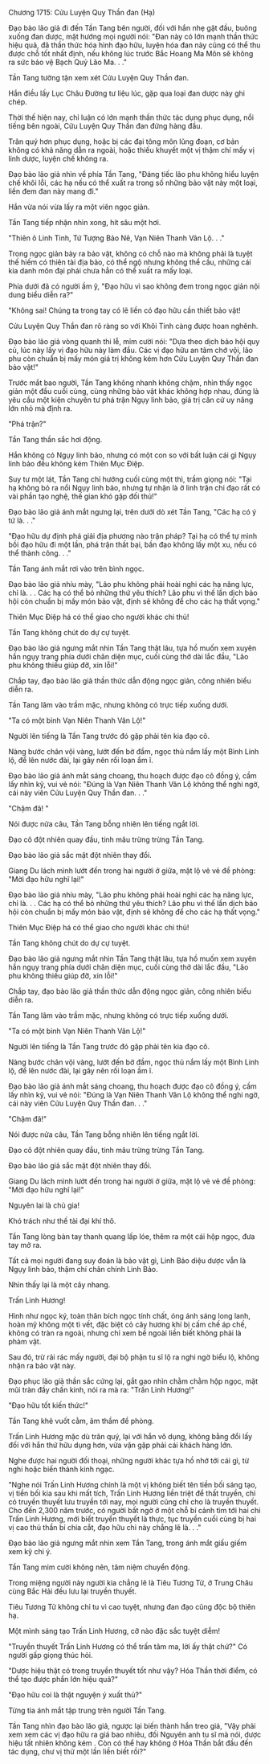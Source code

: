 




Chương 1715: Cửu Luyện Quy Thần đan (Hạ)


Đạo bào lão giả đi đến Tần Tang bên người, đối với hắn nhẹ gật đầu, buông xuống đan dược, mặt hướng mọi người nói: "Đan này có lớn mạnh thần thức hiệu quả, đã thần thức hóa hình đạo hữu, luyện hóa đan này cũng có thể thu được chỗ tốt nhất định, nếu không lúc trước Bắc Hoang Ma Môn sẽ không ra sức bảo vệ Bạch Quỷ Lão Ma. . ."

Tần Tang tường tận xem xét Cửu Luyện Quy Thần đan.

Hắn điều lấy Lục Châu Đường tư liệu lúc, gặp qua loại đan dược này ghi chép.

Thời thế hiện nay, chỉ luận có lớn mạnh thần thức tác dụng phục dụng, nổi tiếng bên ngoài, Cửu Luyện Quy Thần đan đứng hàng đầu.

Trân quý hơn phục dụng, hoặc bị các đại tông môn lũng đoạn, cơ bản không có khả năng dẫn ra ngoài, hoặc thiếu khuyết một vị thậm chí mấy vị linh dược, luyện chế không ra.

Đạo bào lão giả nhìn về phía Tần Tang, "Đáng tiếc lão phu không hiểu luyện chế khôi lỗi, các hạ nếu có thể xuất ra trong số những bảo vật này một loại, liền đem đan này mang đi."

Hắn vừa nói vừa lấy ra một viên ngọc giản.

Tần Tang tiếp nhận nhìn xong, hít sâu một hơi.

"Thiên ô Linh Tinh, Tứ Tượng Bảo Nê, Vạn Niên Thanh Vân Lộ. . ."

Trong ngọc giản bày ra bảo vật, không có chỗ nào mà không phải là tuyệt thế hiếm có thiên tài địa bảo, có thể ngộ nhưng không thể cầu, những cái kia danh môn đại phái chưa hẳn có thể xuất ra mấy loại.

Phía dưới đã có người ầm ỹ, "Đạo hữu vì sao không đem trong ngọc giản nội dung biểu diễn ra?"

"Không sai! Chúng ta trong tay có lẽ liền có đạo hữu cần thiết bảo vật!

Cửu Luyện Quy Thần đan rõ ràng so với Khôi Tinh càng được hoan nghênh.

Đạo bào lão giả vòng quanh thi lễ, mỉm cười nói: "Dựa theo dịch bảo hội quy củ, lúc này lấy vị đạo hữu này làm đầu. Các vị đạo hữu an tâm chớ vội, lão phu còn chuẩn bị mấy món giá trị không kém hơn Cửu Luyện Quy Thần đan bảo vật!"

Trước mắt bao người, Tần Tang không nhanh không chậm, nhìn thấy ngọc giản một đầu cuối cùng, cùng những bảo vật khác không hợp nhau, đúng là yêu cầu một kiện chuyên tư phá trận Ngụy linh bảo, giá trị căn cứ uy năng lớn nhỏ mà định ra.

"Phá trận?"

Tần Tang thần sắc hơi động.

Hắn không có Ngụy linh bảo, nhưng có một con so với bất luận cái gì Ngụy linh bảo đều không kém Thiên Mục Điệp.

Suy tư một lát, Tần Tang chỉ hướng cuối cùng một thì, trầm giọng nói: "Tại hạ không bỏ ra nổi Ngụy linh bảo, nhưng tự nhận là ở linh trận chi đạo rất có vài phần tạo nghệ, thế gian khó gặp đối thủ!"

Đạo bào lão giả ánh mắt ngưng lại, trên dưới dò xét Tần Tang, "Các hạ có ý tứ là. . ."

"Đạo hữu dự định phá giải địa phương nào trận pháp? Tại hạ có thể tự mình bồi đạo hữu đi một lần, phá trận thất bại, bần đạo không lấy một xu, nếu có thể thành công. . ."

Tần Tang ánh mắt rơi vào trên bình ngọc.

Đạo bào lão giả nhíu mày, "Lão phu không phải hoài nghi các hạ năng lực, chỉ là. . . Các hạ có thể bỏ những thứ yêu thích? Lão phu vì thế lần dịch bảo hội còn chuẩn bị mấy món bảo vật, định sẽ không để cho các hạ thất vọng."

Thiên Mục Điệp há có thể giao cho người khác chi thủ!

Tần Tang không chút do dự cự tuyệt.

Đạo bào lão giả ngưng mắt nhìn Tần Tang thật lâu, tựa hồ muốn xem xuyên hắn ngụy trang phía dưới chân diện mục, cuối cùng thở dài lắc đầu, "Lão phu không thiếu giúp đỡ, xin lỗi!"

Chắp tay, đạo bào lão giả thần thức dẫn động ngọc giản, công nhiên biểu diễn ra.

Tần Tang lâm vào trầm mặc, nhưng không có trực tiếp xuống dưới.

"Ta có một bình Vạn Niên Thanh Vân Lộ!"

Người lên tiếng là Tần Tang trước đó gặp phải tên kia đạo cô.

Nàng bước chân vội vàng, lướt đến bờ đầm, ngọc thủ nắm lấy một Bình Linh lộ, để lên nước đài, lại gây nên rối loạn ầm ĩ.

Đạo bào lão giả ánh mắt sáng choang, thu hoạch được đạo cô đồng ý, cầm lấy nhìn kỹ, vui vẻ nói: "Đúng là Vạn Niên Thanh Vân Lộ không thể nghi ngờ, cái này viên Cửu Luyện Quy Thần đan. . ."

"Chậm đã! "

Nói được nửa câu, Tần Tang bỗng nhiên lên tiếng ngắt lời.

Đạo cô đột nhiên quay đầu, tinh mâu trừng trừng Tần Tang.

Đạo bào lão giả sắc mặt đột nhiên thay đổi.

Giang Du lách mình lướt đến trong hai người ở giữa, mặt lộ vẻ vẻ đề phòng: "Mời đạo hữu nghĩ lại!"

Đạo bào lão giả nhíu mày, "Lão phu không phải hoài nghi các hạ năng lực, chỉ là. . . Các hạ có thể bỏ những thứ yêu thích? Lão phu vì thế lần dịch bảo hội còn chuẩn bị mấy món bảo vật, định sẽ không để cho các hạ thất vọng."

Thiên Mục Điệp há có thể giao cho người khác chi thủ!

Tần Tang không chút do dự cự tuyệt.

Đạo bào lão giả ngưng mắt nhìn Tần Tang thật lâu, tựa hồ muốn xem xuyên hắn ngụy trang phía dưới chân diện mục, cuối cùng thở dài lắc đầu, "Lão phu không thiếu giúp đỡ, xin lỗi!"

Chắp tay, đạo bào lão giả thần thức dẫn động ngọc giản, công nhiên biểu diễn ra.

Tần Tang lâm vào trầm mặc, nhưng không có trực tiếp xuống dưới.

"Ta có một bình Vạn Niên Thanh Vân Lộ!"

Người lên tiếng là Tần Tang trước đó gặp phải tên kia đạo cô.

Nàng bước chân vội vàng, lướt đến bờ đầm, ngọc thủ nắm lấy một Bình Linh lộ, để lên nước đài, lại gây nên rối loạn ầm ĩ.

Đạo bào lão giả ánh mắt sáng choang, thu hoạch được đạo cô đồng ý, cầm lấy nhìn kỹ, vui vẻ nói: "Đúng là Vạn Niên Thanh Vân Lộ không thể nghi ngờ, cái này viên Cửu Luyện Quy Thần đan. . ."

"Chậm đã!"

Nói được nửa câu, Tần Tang bỗng nhiên lên tiếng ngắt lời.

Đạo cô đột nhiên quay đầu, tinh mâu trừng trừng Tần Tang.

Đạo bào lão giả sắc mặt đột nhiên thay đổi.

Giang Du lách mình lướt đến trong hai người ở giữa, mặt lộ vẻ vẻ đề phòng: "Mời đạo hữu nghĩ lại!"

Nguyên lai là chủ gia!

Khó trách như thế tài đại khí thô.

Tần Tang lòng bàn tay thanh quang lấp lóe, thêm ra một cái hộp ngọc, đưa tay mở ra.

Tất cả mọi người đang suy đoán là bảo vật gì, Linh Bảo diệu dược vẫn là Ngụy linh bảo, thậm chí chân chính Linh Bảo.

Nhìn thấy lại là một cây nhang.

Trấn Linh Hương!

Hình như ngọc ký, toàn thân bích ngọc tính chất, óng ánh sáng long lanh, hoàn mỹ không một tì vết, đặc biệt cỏ cây hương khí bị cấm chế áp chế, không có tràn ra ngoài, nhưng chỉ xem bề ngoài liền biết không phải là phàm vật.

Sau đó, trừ rải rác mấy người, đại bộ phận tu sĩ lộ ra nghi ngờ biểu lộ, không nhận ra bảo vật này.

Đạo phục lão giả thần sắc cứng lại, gắt gao nhìn chằm chằm hộp ngọc, mặt mũi tràn đầy chấn kinh, nói ra mà ra: "Trấn Linh Hương!"

"Đạo hữu tốt kiến thức!"

Tần Tang khẽ vuốt cằm, âm thầm đề phòng.

Trấn Linh Hương mặc dù trân quý, lại với hắn vô dụng, không bằng đổi lấy đối với hắn thứ hữu dụng hơn, vừa vặn gặp phải cái khách hàng lớn.

Nghe được hai người đối thoại, những người khác tựa hồ nhớ tới cái gì, từ nghi hoặc biến thành kinh ngạc.

"Nghe nói Trấn Linh Hương chính là một vị không biết tên tiền bối sáng tạo, vị tiền bối kia sau khi mất tích, Trấn Linh Hương liền triệt để thất truyền, chỉ có truyền thuyết lưu truyền tới nay, mọi người cũng chỉ cho là truyền thuyết. Cho đến 2,300 năm trước, có người bất ngờ ở một chỗ bí cảnh tìm tới hai chi Trấn Linh Hương, mới biết truyền thuyết là thực, tục truyền cuối cùng bị hai vị cao thủ thần bí chia cắt, đạo hữu chi này chẳng lẽ là. . ."

Đạo bào lão giả ngưng mắt nhìn xem Tần Tang, trong ánh mắt giấu giếm xem kỹ chi ý.

Tần Tang mỉm cười không nên, tâm niệm chuyển động.

Trong miệng người này người kia chẳng lẽ là Tiêu Tương Tử, ở Trung Châu cùng Bắc Hải đều lưu lại truyền thuyết.

Tiêu Tương Tử không chỉ tu vì cao tuyệt, nhưng đan đạo cũng độc bộ thiên hạ.

Một mình sáng tạo Trấn Linh Hương, cỡ nào đặc sắc tuyệt diễm!

"Truyền thuyết Trấn Linh Hương có thể trấn tâm ma, lời ấy thật chứ?" Có người gấp giọng thúc hỏi.

"Dược hiệu thật có trong truyền thuyết tốt như vậy? Hóa Thần thời điểm, có thể tạo được phần lớn hiệu quả?"

"Đạo hữu coi là thật nguyện ý xuất thủ?"

Từng tia ánh mắt tập trung trên người Tần Tang.

Tần Tang nhìn đạo bào lão giả, ngược lại biến thành hắn treo giá, "Vậy phải xem xem các vị đạo hữu ra giá bao nhiêu, đối Nguyên anh tu sĩ mà nói, dược hiệu tất nhiên không kém . Còn có thể hay không ở Hóa Thần bắt đầu đến tác dụng, chư vị thử một lần liền biết rồi?"




